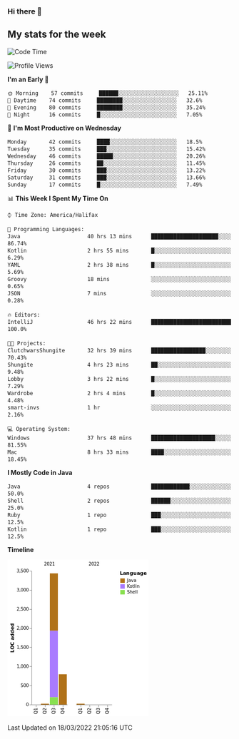 ### Hi there 👋

## My stats for the week
<!--START_SECTION:waka-->
![Code Time](http://img.shields.io/badge/Code%20Time-98%20hrs%2057%20mins-blue)

![Profile Views](http://img.shields.io/badge/Profile%20Views-112-blue)

**I'm an Early 🐤** 

```text
🌞 Morning    57 commits     ██████░░░░░░░░░░░░░░░░░░░   25.11% 
🌆 Daytime    74 commits     ████████░░░░░░░░░░░░░░░░░   32.6% 
🌃 Evening    80 commits     ████████░░░░░░░░░░░░░░░░░   35.24% 
🌙 Night      16 commits     █░░░░░░░░░░░░░░░░░░░░░░░░   7.05%

```
📅 **I'm Most Productive on Wednesday** 

```text
Monday       42 commits     ████░░░░░░░░░░░░░░░░░░░░░   18.5% 
Tuesday      35 commits     ███░░░░░░░░░░░░░░░░░░░░░░   15.42% 
Wednesday    46 commits     █████░░░░░░░░░░░░░░░░░░░░   20.26% 
Thursday     26 commits     ██░░░░░░░░░░░░░░░░░░░░░░░   11.45% 
Friday       30 commits     ███░░░░░░░░░░░░░░░░░░░░░░   13.22% 
Saturday     31 commits     ███░░░░░░░░░░░░░░░░░░░░░░   13.66% 
Sunday       17 commits     █░░░░░░░░░░░░░░░░░░░░░░░░   7.49%

```


📊 **This Week I Spent My Time On** 

```text
⌚︎ Time Zone: America/Halifax

💬 Programming Languages: 
Java                     40 hrs 13 mins      █████████████████████░░░░   86.74% 
Kotlin                   2 hrs 55 mins       █░░░░░░░░░░░░░░░░░░░░░░░░   6.29% 
YAML                     2 hrs 38 mins       █░░░░░░░░░░░░░░░░░░░░░░░░   5.69% 
Groovy                   18 mins             ░░░░░░░░░░░░░░░░░░░░░░░░░   0.65% 
JSON                     7 mins              ░░░░░░░░░░░░░░░░░░░░░░░░░   0.28%

🔥 Editors: 
IntelliJ                 46 hrs 22 mins      █████████████████████████   100.0%

🐱‍💻 Projects: 
ClutchwarsShungite       32 hrs 39 mins      █████████████████░░░░░░░░   70.43% 
Shungite                 4 hrs 23 mins       ██░░░░░░░░░░░░░░░░░░░░░░░   9.48% 
Lobby                    3 hrs 22 mins       █░░░░░░░░░░░░░░░░░░░░░░░░   7.29% 
Wardrobe                 2 hrs 4 mins        █░░░░░░░░░░░░░░░░░░░░░░░░   4.48% 
smart-invs               1 hr                ░░░░░░░░░░░░░░░░░░░░░░░░░   2.16%

💻 Operating System: 
Windows                  37 hrs 48 mins      ████████████████████░░░░░   81.55% 
Mac                      8 hrs 33 mins       ████░░░░░░░░░░░░░░░░░░░░░   18.45%

```

**I Mostly Code in Java** 

```text
Java                     4 repos             ████████████░░░░░░░░░░░░░   50.0% 
Shell                    2 repos             ██████░░░░░░░░░░░░░░░░░░░   25.0% 
Ruby                     1 repo              ███░░░░░░░░░░░░░░░░░░░░░░   12.5% 
Kotlin                   1 repo              ███░░░░░░░░░░░░░░░░░░░░░░   12.5%

```


**Timeline**

![Chart not found](https://raw.githubusercontent.com/lyndseyy/lyndseyy/main/charts/bar_graph.png) 


 Last Updated on 18/03/2022 21:05:16 UTC
<!--END_SECTION:waka-->